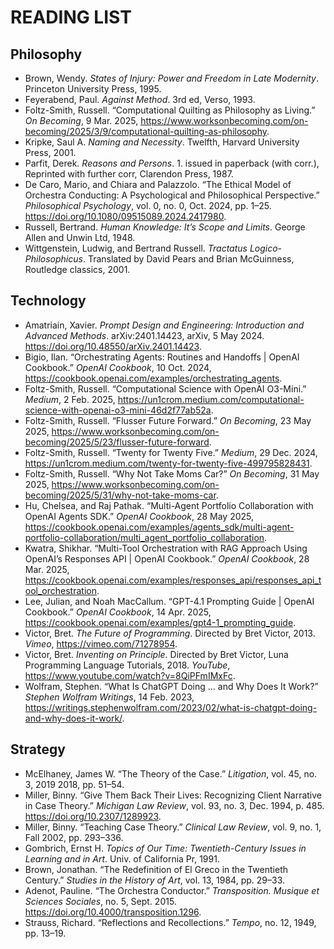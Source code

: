 # READING LIST

## Philosophy

- Brown, Wendy. *States of Injury: Power and Freedom in Late Modernity*. Princeton University Press, 1995.
- Feyerabend, Paul. *Against Method*. 3rd ed, Verso, 1993.
- Foltz-Smith, Russell. “Computational Quilting as Philosophy as Living.” *On Becoming*, 9 Mar. 2025, https://www.worksonbecoming.com/on-becoming/2025/3/9/computational-quilting-as-philosophy.
- Kripke, Saul A. *Naming and Necessity*. Twelfth, Harvard University Press, 2001.
- Parfit, Derek. *Reasons and Persons*. 1. issued in paperback (with corr.), Reprinted with further corr, Clarendon Press, 1987.
- De Caro, Mario, and Chiara and Palazzolo. “The Ethical Model of Orchestra Conducting: A Psychological and Philosophical Perspective.” *Philosophical Psychology*, vol. 0, no. 0, Oct. 2024, pp. 1–25. https://doi.org/10.1080/09515089.2024.2417980.
- Russell, Bertrand. *Human Knowledge: It’s Scope and Limits*. George Allen and Unwin Ltd, 1948.
- Wittgenstein, Ludwig, and Bertrand Russell. *Tractatus Logico-Philosophicus*. Translated by David Pears and Brian McGuinness, Routledge classics, 2001.

## Technology

- Amatriain, Xavier. *Prompt Design and Engineering: Introduction and Advanced Methods*. arXiv:2401.14423, arXiv, 5 May 2024. https://doi.org/10.48550/arXiv.2401.14423.
- Bigio, Ilan. “Orchestrating Agents: Routines and Handoffs | OpenAI Cookbook.” *OpenAI Cookbook*, 10 Oct. 2024, https://cookbook.openai.com/examples/orchestrating_agents.
- Foltz-Smith, Russell. “Computational Science with OpenAI O3-Mini.” *Medium*, 2 Feb. 2025, https://un1crom.medium.com/computational-science-with-openai-o3-mini-46d2f77ab52a.
- Foltz-Smith, Russell. “Flusser Future Forward.” *On Becoming*, 23 May 2025, https://www.worksonbecoming.com/on-becoming/2025/5/23/flusser-future-forward.
- Foltz-Smith, Russell. “Twenty for Twenty Five.” *Medium*, 29 Dec. 2024, https://un1crom.medium.com/twenty-for-twenty-five-499795828431.
- Foltz-Smith, Russell. “Why Not Take Moms Car?” *On Becoming*, 31 May 2025, https://www.worksonbecoming.com/on-becoming/2025/5/31/why-not-take-moms-car.
- Hu, Chelsea, and Raj Pathak. “Multi-Agent Portfolio Collaboration with OpenAI Agents SDK.” *OpenAI Cookbook*, 28 May 2025, https://cookbook.openai.com/examples/agents_sdk/multi-agent-portfolio-collaboration/multi_agent_portfolio_collaboration.
- Kwatra, Shikhar. “Multi-Tool Orchestration with RAG Approach Using OpenAI’s Responses API | OpenAI Cookbook.” *OpenAI Cookbook*, 28 Mar. 2025, https://cookbook.openai.com/examples/responses_api/responses_api_tool_orchestration.
- Lee, Julian, and Noah MacCallum. “GPT-4.1 Prompting Guide | OpenAI Cookbook.” *OpenAI Cookbook*, 14 Apr. 2025, https://cookbook.openai.com/examples/gpt4-1_prompting_guide.
- Victor, Bret. *The Future of Programming*. Directed by Bret Victor, 2013. *Vimeo*, https://vimeo.com/71278954.
- Victor, Bret. *Inventing on Principle*. Directed by Bret Victor, Luna Programming Language Tutorials, 2018. *YouTube*, https://www.youtube.com/watch?v=8QiPFmIMxFc.
- Wolfram, Stephen. “What Is ChatGPT Doing … and Why Does It Work?” *Stephen Wolfram Writings*, 14 Feb. 2023, https://writings.stephenwolfram.com/2023/02/what-is-chatgpt-doing-and-why-does-it-work/.

## Strategy

- McElhaney, James W. “The Theory of the Case.” *Litigation*, vol. 45, no. 3, 2019 2018, pp. 51–54.
- Miller, Binny. “Give Them Back Their Lives: Recognizing Client Narrative in Case Theory.” *Michigan Law Review*, vol. 93, no. 3, Dec. 1994, p. 485. https://doi.org/10.2307/1289923.
- Miller, Binny. “Teaching Case Theory.” *Clinical Law Review*, vol. 9, no. 1, Fall 2002, pp. 293–336.
- Gombrich, Ernst H. *Topics of Our Time: Twentieth-Century Issues in Learning and in Art*. Univ. of California Pr, 1991.
- Brown, Jonathan. “The Redefinition of El Greco in the Twentieth Century.” *Studies in the History of Art*, vol. 13, 1984, pp. 29–33.
- Adenot, Pauline. “The Orchestra Conductor.” *Transposition. Musique et Sciences Sociales*, no. 5, Sept. 2015. https://doi.org/10.4000/transposition.1296.
- Strauss, Richard. “Reflections and Recollections.” *Tempo*, no. 12, 1949, pp. 13–19.
